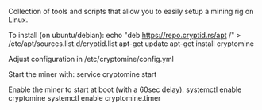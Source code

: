 Collection of tools and scripts that allow you to easily setup a mining rig on Linux.

To install (on ubuntu/debian):
  echo "deb https://repo.cryptid.rs/apt /" > /etc/apt/sources.list.d/cryptid.list
  apt-get update
  apt-get install cryptomine

Adjust configuration in /etc/cryptomine/config.yml

Start the miner with: service cryptomine start

Enable the miner to start at boot (with a 60sec delay):
  systemctl enable cryptomine
  systemctl enable cryptomine.timer

